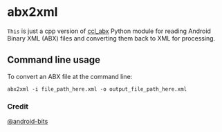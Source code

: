 # abx2xml
`This` is just a cpp version of [ccl_abx](https://github.com/cclgroupltd/android-bits/tree/main/ccl_abx)
Python module for reading Android Binary XML (ABX) files and converting them back to XML for processing. 
## Command line usage
To convert an ABX file at the command line:

`abx2xml -i file_path_here.xml -o output_file_path_here.xml`


### Credit
[@android-bits](https://github.com/cclgroupltd/android-bits/tree/main/ccl_abx)

